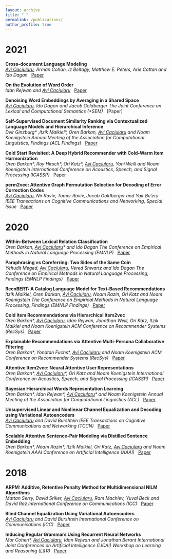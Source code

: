 ```yaml
---
layout: archive
title: " "
permalink: /publications/
author_profile: true
---
```


<!---  {% if author.googlescholar %}
  <u><a href="{{author.googlescholar}}">My Google Scholar profile</a> will </u>
{% endif %}

{% include base_path %}

{% for post in site.publications reversed %}
  {% include archive-single.html %}
{% endfor %} -->

# 2021

**Cross-document Language Modeling**  
_<ins>Avi Caciularu</ins>, Arman Cohan, Iz Beltagy, Matthew E. Peters, Arie Cattan and Ido Dagan_
&nbsp; [Paper](https://arxiv.org/pdf/2101.00406.pdf) 

**On the Evolution of Word Order**  
_Idan Rejwan and <ins>Avi Caciularu</ins>_
&nbsp; [Paper](https://arxiv.org/pdf/2101.09579.pdf) 

**Denoising Word Embeddings by Averaging in a Shared Space**  
_<ins>Avi Caciularu</ins>, Ido Dagan and Jacob Goldberger_
_The Joint Conference on Lexical and Computational Semantics (*SEM)_
&nbsp; [Paper]

**Self-Supervised Document Similarity Ranking via Contextualized Language Models and Hierarchical Inference**  
_Dvir Ginzburg* ,Itzik Malkiel*, Oren Barkan, <ins>Avi Caciularu</ins> and Noam Koenigstein_
_Annual Meeting of the Association for Computational Linguistics, Findings (ACL Findings)_
&nbsp; [Paper](https://arxiv.org/pdf/2106.01186.pdf) 

**Cold Start Revisited: A Deep Hybrid Recommender with Cold-Warm Item Harmonization**  
_Oren Barkan*, Roy Hirsch*, Ori Katz*, <ins>Avi Caciularu</ins>, Yoni Weill and Noam Koenigstein_
_International Conference on Acoustics, Speech, and Signal Processing (ICASSP)_
&nbsp; [Paper](https://ieeexplore.ieee.org/document/9413384) 

**perm2vec: Attentive Graph Permutation Selection for Decoding of Error Correction Codes**  
_<ins>Avi Caciularu</ins>*, Nir Raviv*, Tomer Raviv, Jacob Goldberger and Yair Be’ery_
_IEEE Transactions on Cognitive Communications and Networking, Special Issue_
&nbsp; [Paper](https://arxiv.org/pdf/2002.02315.pdf) 

# 2020

**Within-Between Lexical Relation Classification**  
_Oren Barkan, <ins>Avi Caciularu</ins>* and Ido Dagan_
_The Conference on Empirical Methods in Natural Language Processing (EMNLP)_
&nbsp; [Paper](https://www.aclweb.org/anthology/2020.emnlp-main.284.pdf) 

**Paraphrasing vs Coreferring: Two Sides of the Same Coin**  
_Yehudit Meged, <ins>Avi Caciularu</ins>, Vered Shwartz and Ido Dagan_
_The Conference on Empirical Methods in Natural Language Processing, Findings (EMNLP Findings)_
&nbsp; [Paper](https://arxiv.org/pdf/2004.14979.pdf) 

**RecoBERT: A Catalog Language Model for Text-Based Recommendations**  
_Itzik Malkiel, Oren Barkan, <ins>Avi Caciularu</ins>, Noam Razin, Ori Katz and Noam Koenigstein_
_The Conference on Empirical Methods in Natural Language Processing, Findings (EMNLP Findings)_
&nbsp; [Paper](https://arxiv.org/pdf/2009.13292.pdf) 

**Cold Item Recommendations via Hierarchical Item2vec**  
_Oren Barkan*, <ins>Avi Caciularu</ins>*, Idan Rejwan*, Jonathan Weill, Ori Katz, Itzik Malkiel and Noam Koenigstein_
_ACM Conference on Recommender Systems (RecSys)_
&nbsp; [Paper](https://ieeexplore.ieee.org/document/9338322) 

**Explainable Recommendations via Attentive Multi-Persona Collaborative Filtering**  
_Oren Barkan*, Yonatan Fuchs*, <ins>Avi Caciularu</ins> and Noam Koenigstein_
_ACM Conference on Recommender Systems (RecSys)_
&nbsp; [Paper](https://arxiv.org/pdf/2010.07042.pdf) 

**Attentive Item2vec: Neural Attentive User Representations**  
_Oren Barkan*, <ins>Avi Caciularu</ins>*, Ori Katz and Noam Koenigstein_
_International Conference on Acoustics, Speech, and Signal Processing (ICASSP)_
&nbsp; [Paper](https://arxiv.org/ftp/arxiv/papers/2002/2002.06205.pdf) 

**Bayesian Hierarchical Words Representation Learning**  
_Oren Barkan*, Idan Rejwan*, <ins>Avi Caciularu</ins>* and Noam Koenigstein_
_Annual Meeting of the Association for Computational Linguistics (ACL)_
&nbsp; [Paper](https://arxiv.org/ftp/arxiv/papers/2004/2004.07126.pdf) 

**Unsupervised Linear and Nonlinear Channel Equalization and Decoding using Variational Autoencoders**  
_<ins>Avi Caciularu</ins> and David Burshtein_
_IEEE Transactions on Cognitive Communications and Networking (TCCN)_
&nbsp; [Paper](https://arxiv.org/pdf/1905.08795.pdf) 

**Scalable Attentive Sentence-Pair Modeling via Distilled Sentence Embedding**  
_Oren Barkan*, Noam Razin*, Itzik Malkiel, Ori Katz, <ins>Avi Caciularu</ins> and Noam Koenigstein_
_AAAI Conference on Artificial Intelligence (AAAI)_
&nbsp; [Paper](https://arxiv.org/ftp/arxiv/papers/1908/1908.05161.pdf) 

# 2018

**ARPM: Additive, Retentive Penalty Method for Multidimensional NILM Algorithms**  
_Mattan Serry, David Sriker, <ins>Avi Caciularu</ins>, Ram Machlev, Yuval Beck and David Raz_
_International Conference on Communications (ICC)_
&nbsp; [Paper](https://ieeexplore.ieee.org/document/8646231) 

**Blind Channel Equalization Using Variational Autoencoders**  
_<ins>Avi Caciularu</ins> and David Burshtein_
_International Conference on Communications (ICC)_
&nbsp; [Paper](https://arxiv.org/pdf/1803.01526.pdf)

**Inducing Regular Grammars Using Recurrent Neural Networks**  
_Mor Cohen*, <ins>Avi Caciularu</ins>*, Idan Rejwan* and Jonathan Berant_
_International Joint Conferences on Artificial Intelligence (IJCAI) Workshop on Learning and Reasoning (L&R)_
&nbsp; [Paper](https://arxiv.org/pdf/1710.10453.pdf)
